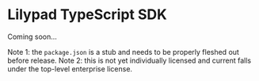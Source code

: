 # Lilypad TypeScript SDK

Coming soon...

Note 1: the `package.json` is a stub and needs to be properly fleshed out before release.
Note 2: this is not yet individually licensed and current falls under the top-level enterprise license.
